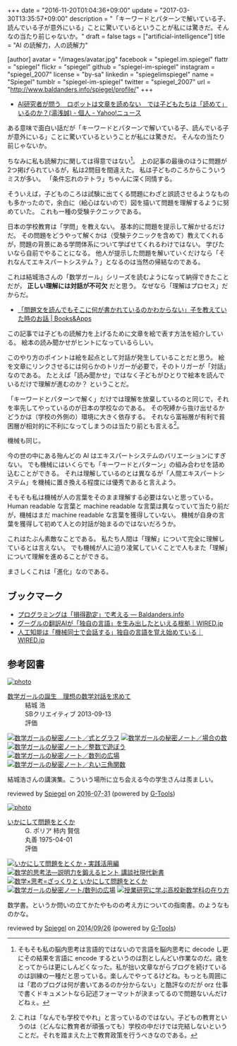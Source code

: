 +++
date = "2016-11-20T01:04:36+09:00"
update = "2017-03-30T13:35:57+09:00"
description = "「キーワードとパターンで解いている子、読んでいる子が意外にいる」ことに驚いているということが私には驚きだ。そんなの当たり前じゃないか。"
draft = false
tags = ["artificial-intelligence"]
title = "AI の読解力，人の読解力"

[author]
  avatar = "/images/avatar.jpg"
  facebook = "spiegel.im.spiegel"
  flattr = "spiegel"
  flickr = "spiegel"
  github = "spiegel-im-spiegel"
  instagram = "spiegel_2007"
  license = "by-sa"
  linkedin = "spiegelimspiegel"
  name = "Spiegel"
  tumblr = "spiegel-im-spiegel"
  twitter = "spiegel_2007"
  url = "http://www.baldanders.info/spiegel/profile/"
+++

- [AI研究者が問う　ロボットは文章を読めない　では子どもたちは「読めて」いるのか？(湯浅誠) - 個人 - Yahoo!ニュース](http://bylines.news.yahoo.co.jp/yuasamakoto/20161114-00064079/)

ある意味で面白い話だが「キーワードとパターンで解いている子、読んでいる子が意外にいる」ことに驚いているということが私には驚きだ。
そんなの当たり前じゃないか。

ちなみに私も読解力に関しては得意ではない[^blog]。
上の記事の最後のほうに問題が2つ掲げられているが，私は2問目を間違えた。
私は子どものころからこういうミスが多い。
「条件忘れのテトラ」ちゃんに深く同情する。

そういえば，子どものころは試験に出てくる問題にわざと誤読させるようなものも多かったので，余白に（絵心はないので）図を描いて問題を理解するように努めていた。
これも一種の受験テクニックである。

[^blog]: そもそも私の脳内思考は言語的ではないので言語を脳内思考に decode し更にその結果を言語に encode するというのは割としんどい作業なのだ。歳をとってからは更にしんどくなった。私が拙い文章ながらブログを続けているのは訓練の一種だと思っている。楽しんでやってるけどね。もっとも周囲には「君のブログは何が書いてあるのか分からない」と酷評なのだが orz 仕事で書くドキュメントなら記述フォーマットが決まってるので問題ないんだけどねぇ。

日本の学校教育は「学問」を教えない。
基本的に問題を提示して解かせるだけだ。
その問題をどうやって解くかは（受験テクニックを含めて）教えてくれるが，問題の背景にある学問体系について学ばせてくれるわけではない。
学びたいなら自前でやることになる。
他人が提示した問題を解いていくだけなら「それなんてエキスパートシステム？」となるのは当然の帰結なのである。

これは結城浩さんの「数学ガール」シリーズを読むようになって納得できたことだが， **正しい理解には対話が不可欠** だと思う。
なぜなら「理解はプロセス」だからだ。

- [「問題文を読んでもそこに何が書かれているのかわからない」子を教えていた時のお話 | Books&Apps](http://blog.tinect.jp/?p=33408)

この記事では子どもの読解力を上げるために文章を絵で表す方法を紹介している。
絵本の読み聞かせがヒントになっているらしい。

このやり方のポイントは絵を起点として対話が発生していることだと思う。
絵を文章にリンクさせるには何らかのトリガーが必要で，そのトリガーが「対話」なのである。
たとえば「読み聞かせ」ではなく子どもがひとりで絵本を読んでいるだけで理解が進むのか？ ということだ。

「キーワードとパターンで解く」だけでは理解を放棄しているのと同じで，それを率先してやっているのが日本の学校なのである。
その呪縛から抜け出せるかどうかは（学校の外側の）環境に大きく依存する。
それなら富裕層が有利で貧困層が相対的に不利になってしまうのは当たり前とも言える[^s]。

[^s]: これは「なんでも学校でやれ」と言っているのではない。子どもの教育というのは（どんなに教育者が頑張っても）学校の中だけでは完結しないということだ。それを踏まえた上で教育政策を行うべきなのである。

機械も同じ。

今の世の中にある殆んどの AI はエキスパートシステムのバリエーションにすぎない。
でも機械にはいくらでも「キーワードとパターン」の組み合わせを詰め込むことができる。
それは理解しているのとは異なるが「人間エキスパートシステム」を機械に置き換える程度には優秀であると言えよう。

そもそも私は機械が人の言葉をそのまま理解する必要はないと思っている。
Human readable な言葉と machine readable な言葉は異なっていて当たり前だが，機械はまだ machine readable な言葉を獲得していない。
機械が自身の言葉を獲得して初めて人との対話が始まるのではないだろうか。

これはたぶん素敵なことである。
私たち人間は「理解」について完全に理解しているとは言えない。
でも機械が人に迫り凌駕していくことで人もまた「理解」について理解を進めることができる。

まさしくこれは「進化」なのである。

## ブックマーク

- [プログラミングは「損得勘定」で考える — Baldanders.info](http://www.baldanders.info/spiegel/log2/000868.shtml)
- [グーグルの翻訳AIが「独自の言語」を生み出したといえる根拠｜WIRED.jp](http://wired.jp/2016/11/24/google-ai-language-create/)
- [人工知能は「機械同士で会話する」独自の言語を覚え始めている｜WIRED.jp](http://wired.jp/2017/03/30/bots-learn-speak-language/)

## 参考図書

<div class="hreview" ><a class="item url" href="http://www.amazon.co.jp/exec/obidos/ASIN/B00NAQA33A/baldandersinf-22/"><img src="http://ecx.images-amazon.com/images/I/41hSKEDU3zL._SL160_.jpg" alt="photo" class="photo"  /></a><dl ><dt class="fn"><a class="item url" href="http://www.amazon.co.jp/exec/obidos/ASIN/B00NAQA33A/baldandersinf-22/">数学ガールの誕生　理想の数学対話を求めて</a></dt><dd>結城 浩 </dd><dd>SBクリエイティブ 2013-09-13</dd><dd>評価<abbr class="rating" title="5"><img src="http://g-images.amazon.com/images/G/01/detail/stars-5-0.gif" alt="" /></abbr> </dd></dl><p class="similar"><a href="http://www.amazon.co.jp/exec/obidos/ASIN/B00L0PDMIQ/baldandersinf-22/" target="_top"><img src="http://images.amazon.com/images/P/B00L0PDMIQ.09._SCTHUMBZZZ_.jpg"  alt="数学ガールの秘密ノート／式とグラフ"  /></a> <a href="http://www.amazon.co.jp/exec/obidos/ASIN/B01EL08HVS/baldandersinf-22/" target="_top"><img src="http://images.amazon.com/images/P/B01EL08HVS.09._SCTHUMBZZZ_.jpg"  alt="数学ガールの秘密ノート／場合の数"  /></a> <a href="http://www.amazon.co.jp/exec/obidos/ASIN/B00L0PDMJ0/baldandersinf-22/" target="_top"><img src="http://images.amazon.com/images/P/B00L0PDMJ0.09._SCTHUMBZZZ_.jpg"  alt="数学ガールの秘密ノート／整数で遊ぼう"  /></a> <a href="http://www.amazon.co.jp/exec/obidos/ASIN/B00W6NCLL0/baldandersinf-22/" target="_top"><img src="http://images.amazon.com/images/P/B00W6NCLL0.09._SCTHUMBZZZ_.jpg"  alt="数学ガールの秘密ノート／数列の広場"  /></a> <a href="http://www.amazon.co.jp/exec/obidos/ASIN/B00W6NCLJM/baldandersinf-22/" target="_top"><img src="http://images.amazon.com/images/P/B00W6NCLJM.09._SCTHUMBZZZ_.jpg"  alt="数学ガールの秘密ノート／丸い三角関数"  /></a> </p>
<p class="description">結城浩さんの講演集。こういう場所に立ち会える今の学生さんは羨ましい。</p>
<p class="gtools" >reviewed by <a href='#maker' class='reviewer'>Spiegel</a> on <abbr class="dtreviewed" title="2016-07-31">2016-07-31</abbr> (powered by <a href="http://www.goodpic.com/mt/aws/index.html" >G-Tools</a>)</p>
</div>

<div class="hreview" ><a class="item url" href="http://www.amazon.co.jp/exec/obidos/ASIN/4621045938/baldandersinf-22/"><img src="http://ecx.images-amazon.com/images/I/51XGP8AFX2L._SL160_.jpg" alt="photo" class="photo"  /></a><dl ><dt class="fn"><a class="item url" href="http://www.amazon.co.jp/exec/obidos/ASIN/4621045938/baldandersinf-22/">いかにして問題をとくか</a></dt><dd>G. ポリア 柿内 賢信 </dd><dd>丸善 1975-04-01</dd><dd>評価<abbr class="rating" title="4"><img src="http://g-images.amazon.com/images/G/01/detail/stars-4-0.gif" alt="" /></abbr> </dd></dl><p class="similar"><a href="http://www.amazon.co.jp/exec/obidos/ASIN/4621085298/baldandersinf-22/" target="_top"><img src="http://images.amazon.com/images/P/4621085298.09._SCTHUMBZZZ_.jpg"  alt="いかにして問題をとくか・実践活用編"  /></a> <a href="http://www.amazon.co.jp/exec/obidos/ASIN/4061497863/baldandersinf-22/" target="_top"><img src="http://images.amazon.com/images/P/4061497863.09._SCTHUMBZZZ_.jpg"  alt="数学的思考法―説明力を鍛えるヒント  講談社現代新書"  /></a> <a href="http://www.amazon.co.jp/exec/obidos/ASIN/462108819X/baldandersinf-22/" target="_top"><img src="http://images.amazon.com/images/P/462108819X.09._SCTHUMBZZZ_.jpg"  alt="数学×思考=ざっくりと  いかにして問題をとくか"  /></a> <a href="http://www.amazon.co.jp/exec/obidos/ASIN/4797375698/baldandersinf-22/" target="_top"><img src="http://images.amazon.com/images/P/4797375698.09._SCTHUMBZZZ_.jpg"  alt="数学ガールの秘密ノート/数列の広場"  /></a> <a href="http://www.amazon.co.jp/exec/obidos/ASIN/4185086180/baldandersinf-22/" target="_top"><img src="http://images.amazon.com/images/P/4185086180.09._SCTHUMBZZZ_.jpg"  alt="授業研究に学ぶ高校新数学科の在り方"  /></a> </p>
<p class="description" >数学書。というか問いの立てかたやものの考え方についての指南書。のようなものかな。</p>
<p class="gtools" >reviewed by <a href="#maker" class="reviewer">Spiegel</a> on <abbr class="dtreviewed" title="2014-09-26">2014/09/26</abbr> (powered by <a href="http://www.goodpic.com/mt/aws/index.html">G-Tools</a>)</p>
</div>
